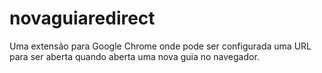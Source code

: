 # novaguiaredirect
Uma extensão para Google Chrome onde pode ser configurada uma URL para ser aberta quando aberta uma nova guia no navegador.
